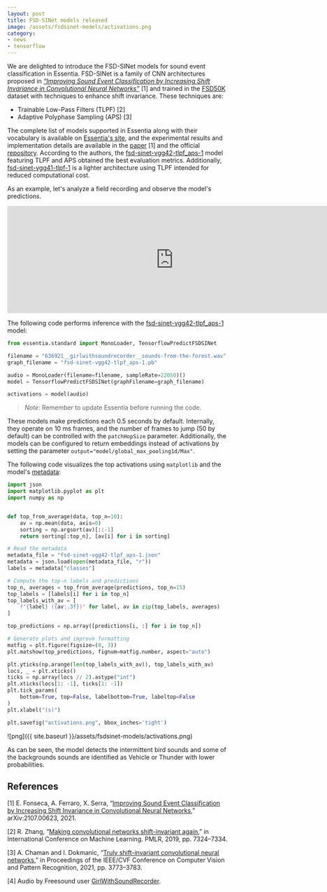```yaml
---
layout: post
title: FSD-SINet models released
image: /assets/fsdsinet-models/activations.png
category:
- news
- tensorflow
---
```


We are delighted to introduce the FSD-SINet models for sound event classification in Essentia.
FSD-SINet is a family of CNN architectures proposed in [*“Improving Sound Event Classification by Increasing Shift Invariance in Convolutional Neural Networks”*](https://arxiv.org/abs/2107.00623) [1] and trained in the [FSD50K](https://zenodo.org/record/4060432) dataset with techniques to enhance shift invariance.
These techniques are:
 - Trainable Low-Pass Filters (TLPF) [2]
 - Adaptive Polyphase Sampling (APS) [3]

The complete list of models supported in Essentia along with their vocabulary is available on [Essentia's site](https://essentia.upf.edu/models.html#fsd-sinet), and the experimental results and implementation details are available in the [paper](https://arxiv.org/abs/2107.00623) [1] and the official [repository](https://github.com/edufonseca/shift_sec).
According to the authors, the [fsd-sinet-vgg42-tlpf_aps-1](https://essentia.upf.edu/models/audio-event-recognition/fsd-sinet/fsd-sinet-vgg42-tlpf_aps-1.pb) model featuring TLPF and APS obtained the best evaluation metrics.
Additionally, [fsd-sinet-vgg41-tlpf-1](https://essentia.upf.edu/models/audio-event-recognition/fsd-sinet/fsd-sinet-vgg41-tlpf-1.pb) is a lighter architecture using TLPF intended for reduced computational cost.

As an example, let's analyze a field recording and observe the model's predictions.

<iframe frameborder="0" scrolling="no" src="https://freesound.org/embed/sound/iframe/636921/simple/large/" width="760" height="245"></iframe>

The following code performs inference with the [fsd-sinet-vgg42-tlpf_aps-1](https://essentia.upf.edu/models/audio-event-recognition/fsd-sinet/fsd-sinet-vgg42-tlpf_aps-1.pb) model:

```python
from essentia.standard import MonoLoader, TensorflowPredictFSDSINet

filename = "636921__girlwithsoundrecorder__sounds-from-the-forest.wav"
graph_filename = "fsd-sinet-vgg42-tlpf_aps-1.pb"

audio = MonoLoader(filename=filename, sampleRate=22050)()
model = TensorflowPredictFSDSINet(graphFilename=graph_filename)

activations = model(audio)
```
> *Note*: Remember to update Essentia before running the code.

These models make predictions each 0.5 seconds by default.
Internally, they operate on 10 ms frames, and the number of frames to jump (50 by default) can be controlled with the `patchHopSize` parameter.
Additionally, the models can be configured to return embeddings instead of activations by setting the parameter `output="model/global_max_pooling1d/Max"`.

The following code visualizes the top activations using `matplotlib` and the model's [metadata](https://essentia.upf.edu/models/audio-event-recognition/fsd-sinet/fsd-sinet-vgg42-tlpf_aps-1.json):

```python
import json
import matplotlib.pyplot as plt
import numpy as np


def top_from_average(data, top_n=10):
    av = np.mean(data, axis=0)
    sorting = np.argsort(av)[::-1]
    return sorting[:top_n], [av[i] for i in sorting]

# Read the metadata
metadata_file = "fsd-sinet-vgg42-tlpf_aps-1.json"
metadata = json.load(open(metadata_file, "r"))
labels = metadata["classes"]

# Compute the top-n labels and predictions
top_n, averages = top_from_average(predictions, top_n=15)
top_labels = [labels[i] for i in top_n]
top_labels_with_av = [
    f"{label} ({av:.3f})" for label, av in zip(top_labels, averages)
]

top_predictions = np.array([predictions[i, :] for i in top_n])

# Generate plots and improve formatting
matfig = plt.figure(figsize=(8, 3))
plt.matshow(top_predictions, fignum=matfig.number, aspect="auto")

plt.yticks(np.arange(len(top_labels_with_av)), top_labels_with_av)
locs, _ = plt.xticks()
ticks = np.array(locs // 2).astype("int")
plt.xticks(locs[1: -1], ticks[1: -1])
plt.tick_params(
    bottom=True, top=False, labelbottom=True, labeltop=False
)
plt.xlabel("(s)")

plt.savefig("activations.png", bbox_inches='tight')
```

![png]({{ site.baseurl }}/assets/fsdsinet-models/activations.png)

As can be seen, the model detects the intermittent bird sounds and some of the backgrounds sounds are identified as Vehicle or Thunder with lower probabilities.

## References

[1] E. Fonseca, A. Ferraro, X. Serra, “[Improving Sound Event Classification by Increasing Shift Invariance in Convolutional Neural Networks](https://arxiv.org/abs/2107.00623),” arXiv:2107.00623, 2021.

[2] R. Zhang, “[Making convolutional networks shift-invariant again](https://arxiv.org/abs/1904.11486),” in International Conference on Machine Learning. PMLR, 2019, pp. 7324–7334.

[3] A. Chaman and I. Dokmanic, “[Truly shift-invariant convolutional neural networks](https://arxiv.org/abs/2011.14214),” in Proceedings of the IEEE/CVF Conference on Computer Vision and Pattern Recognition, 2021, pp. 3773–3783.

[4] Audio by Freesound user [GirlWithSoundRecorder](https://freesound.org/people/GirlWithSoundRecorder/sounds/636921/).
